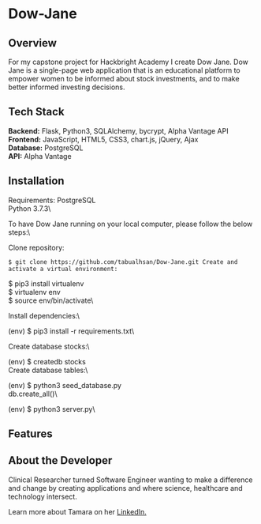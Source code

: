 
# Dow-Jane


[logo]: https://user-images.githubusercontent.com/75860043/110556568-a9da5b00-80f3-11eb-8592-50183409d91f.png "Logo Title Text 2"

## <a name="overview"></a>Overview
For my capstone project for Hackbright Academy I create Dow Jane. Dow Jane is a single-page web application that is an educational platform to empower women to be informed about stock investments, and to make better informed investing decisions.



## Tech Stack
__Backend:__ Flask, Python3, SQLAlchemy, bycrypt, Alpha Vantage API\
__Frontend:__  JavaScript, HTML5, CSS3, chart.js, jQuery, Ajax\
__Database:__ PostgreSQL\
__API:__ Alpha Vantage


## <a name="Installation"></a>Installation

Requirements:
PostgreSQL\
Python 3.7.3\

To have Dow Jane running on your local computer, please follow the below steps:\

Clone repository:

`$ git clone https://github.com/tabualhsan/Dow-Jane.git
Create and activate a virtual environment:`

$ pip3 install virtualenv\
$ virtualenv env\
$ source env/bin/activate\

Install dependencies:\

(env) $ pip3 install -r requirements.txt\

Create database stocks:\

(env) $ createdb stocks\
Create database tables:\

(env) $ python3 seed_database.py\
db.create_all()\


(env) $ python3 server.py\

## <a name="features"></a>Features

## <a name="developer"></a>About the Developer

Clinical Researcher turned Software Engineer wanting to make a difference and change by creating applications and where science, healthcare and technology intersect. 

Learn more about Tamara on her <a href="https://www.linkedin.com/in/tamara-abualhsan/" target="_blank">LinkedIn.</a>
